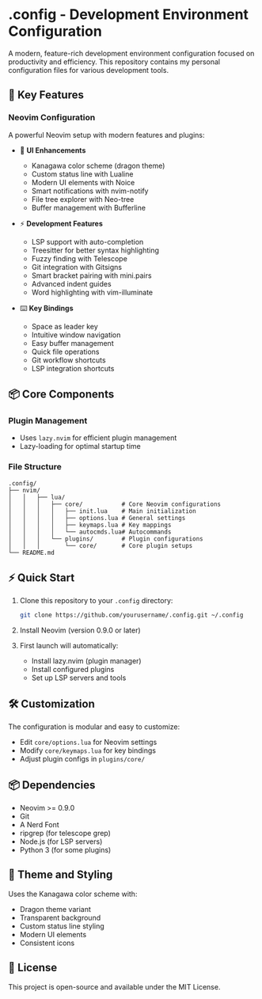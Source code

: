 # .config - Development Environment Configuration

A modern, feature-rich development environment configuration focused on productivity and efficiency. This repository contains my personal configuration files for various development tools.

## 🌟 Key Features

### Neovim Configuration

A powerful Neovim setup with modern features and plugins:

- 🎨 **UI Enhancements**
  - Kanagawa color scheme (dragon theme)
  - Custom status line with Lualine
  - Modern UI elements with Noice
  - Smart notifications with nvim-notify
  - File tree explorer with Neo-tree
  - Buffer management with Bufferline

- ⚡ **Development Features**
  - LSP support with auto-completion
  - Treesitter for better syntax highlighting
  - Fuzzy finding with Telescope
  - Git integration with Gitsigns
  - Smart bracket pairing with mini.pairs
  - Advanced indent guides
  - Word highlighting with vim-illuminate

- ⌨️ **Key Bindings**
  - Space as leader key
  - Intuitive window navigation
  - Easy buffer management
  - Quick file operations
  - Git workflow shortcuts
  - LSP integration shortcuts

## 📦 Core Components

### Plugin Management
- Uses `lazy.nvim` for efficient plugin management
- Lazy-loading for optimal startup time

### File Structure
```
.config/
├── nvim/
│   │   ├── lua/
│   │   │   ├── core/           # Core Neovim configurations
│   │   │   │   ├── init.lua    # Main initialization
│   │   │   │   ├── options.lua # General settings
│   │   │   │   ├── keymaps.lua # Key mappings
│   │   │   │   └── autocmds.lua# Autocommands
│   │   │   └── plugins/        # Plugin configurations
│   │   │       └── core/       # Core plugin setups
└── README.md
```

## ⚡ Quick Start

1. Clone this repository to your `.config` directory:
   ```bash
   git clone https://github.com/yourusername/.config.git ~/.config
   ```

2. Install Neovim (version 0.9.0 or later)

3. First launch will automatically:
   - Install lazy.nvim (plugin manager)
   - Install configured plugins
   - Set up LSP servers and tools


## 🛠 Customization

The configuration is modular and easy to customize:

- Edit `core/options.lua` for Neovim settings
- Modify `core/keymaps.lua` for key bindings
- Adjust plugin configs in `plugins/core/`

## 📦 Dependencies

- Neovim >= 0.9.0
- Git
- A Nerd Font
- ripgrep (for telescope grep)
- Node.js (for LSP servers)
- Python 3 (for some plugins)

## 🎨 Theme and Styling

Uses the Kanagawa color scheme with:
- Dragon theme variant
- Transparent background
- Custom status line styling
- Modern UI elements
- Consistent icons


## 📝 License

This project is open-source and available under the MIT License.
